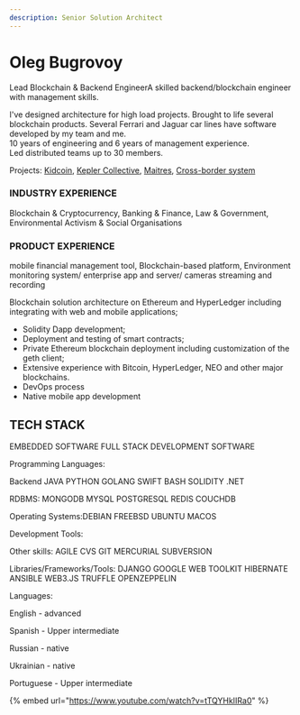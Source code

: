 ```yaml
---
description: Senior Solution Architect
---
```


# Oleg Bugrovoy

Lead Blockchain & Backend EngineerA skilled backend/blockchain engineer with management skills.

I've designed architecture for high load projects. Brought to life several blockchain products. Several Ferrari and Jaguar car lines have software developed by my team and me.  
10 years of engineering and 6 years of management experience.   
Led distributed teams up to 30 members.

Projects: [Kidcoin](../case-studies/kidcoin.md), [Kepler Collective](../case-studies/kepler-collective.md), [Maitres](../case-studies/maitres.md), [Cross-border system ](https://wiki.4irelabs.com/docs/solutions/fintech/enabling-fast-transparent-and-compliant-cross-border-payments-with-the-blockchain)

### INDUSTRY EXPERIENCE

Blockchain & Cryptocurrency, Banking & Finance, Law & Government, Environmental Activism & Social Organisations

### PRODUCT EXPERIENCE

mobile financial management tool, Blockchain-based platform, Environment monitoring system/ enterprise app and server/ cameras streaming and recording

Blockchain solution architecture on Ethereum and HyperLedger including integrating with web and mobile applications;

* Solidity Dapp development;
* Deployment and testing of smart contracts;
* Private Ethereum blockchain deployment including customization of the geth client;
* Extensive experience with Bitcoin, HyperLedger, NEO and other major blockchains.
* DevOps process
* Native mobile app development

## TECH STACK

EMBEDDED SOFTWARE FULL STACK DEVELOPMENT SOFTWARE 

  
Programming Languages:

Backend JAVA PYTHON GOLANG SWIFT BASH SOLIDITY .NET

RDBMS: MONGODB MYSQL POSTGRESQL REDIS COUCHDB

Operating Systems:DEBIAN FREEBSD UBUNTU MACOS

Development Tools:  

Other skills: AGILE CVS GIT MERCURIAL SUBVERSION

Libraries/Frameworks/Tools: DJANGO GOOGLE WEB TOOLKIT HIBERNATE ANSIBLE WEB3.JS TRUFFLE OPENZEPPELIN

Languages: 

English - advanced 

Spanish - Upper intermediate 

Russian - native 

Ukrainian - native 

Portuguese - Upper intermediate

  


{% embed url="https://www.youtube.com/watch?v=tTQYHkIIRa0" %}



